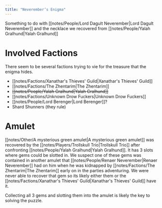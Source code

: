 ```yaml
---
title: "Neverember’s Enigma"
---
```

Something to do with [[notes/People/Lord Dagult Neverember|Lord Dagult Neverember]] and the necklace we recovered from [[notes/People/Yalah Gralhund|Yalah Gralhund]]

# Involved Factions
There seem to be several factions trying to vie for the treasure that the enigma hides.
- [[notes/Factions/Xanathar's Thieves' Guild|Xanathar's Thieves' Guild]]
- [[notes/Factions/The Zhentarim|The Zhentarim]]
- ~~[[notes/People/Yalah Gralhund|Yalah Gralhund]]~~
- [[notes/Factions/Unknown Drow Fuckers|Unknown Drow Fuckers]]
- [[notes/People/Lord Berenger|Lord Berenger]]?
- Shard Shunners (they rule)


# Amulet
[[notes/Other/A mysterious green amulet|A mysterious green amulet]] was recovered by the [[notes/Players/Trollskull Trio|Trollskull Trio]] after confronting [[notes/People/Yalah Gralhund|Yalah Gralhund]]. It has 3 slots where gems could be slotted in. We suspect one of these gems was contained in another amulet that [[notes/People/Renaer Neverember|Renaer Neverember]] had on him when he was kidnapped by [[notes/Factions/The Zhentarim|The Zhentarim]] early on in the parties adventuring. We were never able to recover that gem so its likely either them or the [[notes/Factions/Xanathar's Thieves' Guild|Xanathar's Thieves' Guild]] have it.

Collecting all 3 gems and slotting them into the amulet is likely the key to solving the puzzle.


